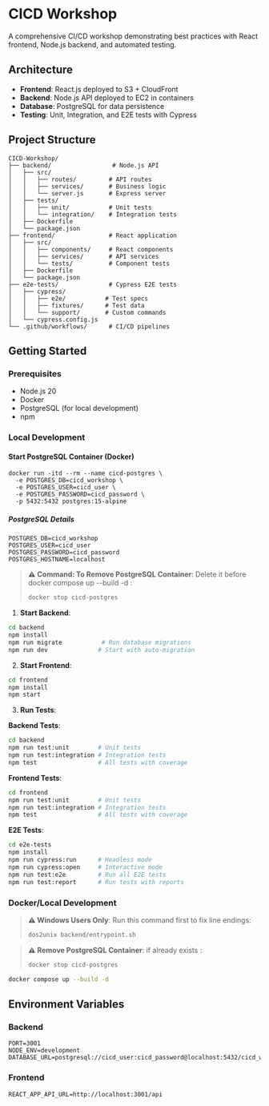 # CICD Workshop

A comprehensive CI/CD workshop demonstrating best practices with React frontend, Node.js backend, and automated testing.

## Architecture

- **Frontend**: React.js deployed to S3 + CloudFront
- **Backend**: Node.js API deployed to EC2 in containers
- **Database**: PostgreSQL for data persistence
- **Testing**: Unit, Integration, and E2E tests with Cypress



## Project Structure

```
CICD-Workshop/
├── backend/                 # Node.js API
│   ├── src/
│   │   ├── routes/         # API routes
│   │   ├── services/       # Business logic
│   │   └── server.js       # Express server
│   ├── tests/
│   │   ├── unit/           # Unit tests
│   │   └── integration/    # Integration tests
│   ├── Dockerfile
│   └── package.json
├── frontend/               # React application
│   ├── src/
│   │   ├── components/     # React components
│   │   ├── services/       # API services
│   │   └── tests/          # Component tests
│   ├── Dockerfile
│   └── package.json
├── e2e-tests/              # Cypress E2E tests
│   ├── cypress/
│   │   ├── e2e/           # Test specs
│   │   ├── fixtures/      # Test data
│   │   └── support/       # Custom commands
│   └── cypress.config.js
└── .github/workflows/      # CI/CD pipelines
```

## Getting Started

### Prerequisites
- Node.js 20
- Docker
- PostgreSQL (for local development)
- npm

### Local Development

#### Start PostgreSQL Container (Docker)
```
docker run -itd --rm --name cicd-postgres \
  -e POSTGRES_DB=cicd_workshop \
  -e POSTGRES_USER=cicd_user \
  -e POSTGRES_PASSWORD=cicd_password \
  -p 5432:5432 postgres:15-alpine
```

##### PostgreSQL Details

```
POSTGRES_DB=cicd_workshop
POSTGRES_USER=cicd_user
POSTGRES_PASSWORD=cicd_password
POSTGRES_HOSTNAME=localhost
```

> **⚠️ Command: To Remove PostgreSQL Container**: Delete it before docker compose up --build -d :
> ```bash
> docker stop cicd-postgres
> ```

1. **Start Backend**:
```bash
cd backend
npm install
npm run migrate           # Run database migrations
npm run dev              # Start with auto-migration
```

2. **Start Frontend**:
```bash
cd frontend
npm install
npm start
```

3. **Run Tests**:

**Backend Tests**:
```bash
cd backend
npm run test:unit        # Unit tests
npm run test:integration # Integration tests
npm test                 # All tests with coverage
```

**Frontend Tests**:
```bash
cd frontend
npm run test:unit        # Unit tests
npm run test:integration # Integration tests
npm test                 # All tests with coverage
```

**E2E Tests**:
```bash
cd e2e-tests
npm install
npm run cypress:run      # Headless mode
npm run cypress:open     # Interactive mode
npm run test:e2e         # Run all E2E tests
npm run test:report      # Run tests with reports
```

### Docker/Local Development

> **⚠️ Windows Users Only**: Run this command first to fix line endings:
> ```bash
> dos2unix backend/entrypoint.sh
> ```

> **⚠️ Remove PostgreSQL Container**: if already exists :
> ```bash
> docker stop cicd-postgres
> ```

```bash
docker compose up --build -d
```

## Environment Variables

### Backend
```
PORT=3001
NODE_ENV=development
DATABASE_URL=postgresql://cicd_user:cicd_password@localhost:5432/cicd_workshop
```

### Frontend
```
REACT_APP_API_URL=http://localhost:3001/api
```

